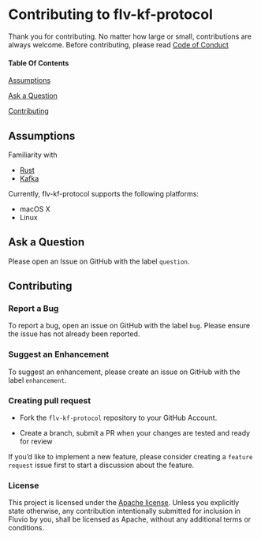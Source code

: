 # Contributing to flv-kf-protocol

Thank you for contributing. No matter how large or small, contributions are always welcome. Before contributing, please read [Code of Conduct](CODE-OF-CONDUCT.md)

#### Table Of Contents

[Assumptions](#assumptions)

[Ask a Question](#ask-a-question)

[Contributing](#contributing)

## Assumptions
Familiarity with
- [Rust](https://www.rust-lang.org)
- [Kafka](https://kafka.apache.org/)

Currently, flv-kf-protocol supports the following platforms:
- macOS X
- Linux 

## Ask a Question

Please open an Issue on GitHub with the label `question`.

## Contributing

### Report a Bug

To report a bug, open an issue on GitHub with the label `bug`. Please ensure the issue has not already been reported.

### Suggest an Enhancement

To suggest an enhancement, please create an issue on GitHub with the label `enhancement`.

### Creating pull request

- Fork the `flv-kf-protocol` repository to your GitHub Account.

- Create a branch, submit a PR when your changes are tested and ready for review

If you’d like to implement a new feature, please consider creating a `feature request` issue first to start a discussion about the feature.

### License

This project is licensed under the [Apache license](LICENSE). Unless you explicitly state otherwise, any contribution intentionally submitted for inclusion in Fluvio by you, shall be licensed as Apache, without any additional terms or conditions.



